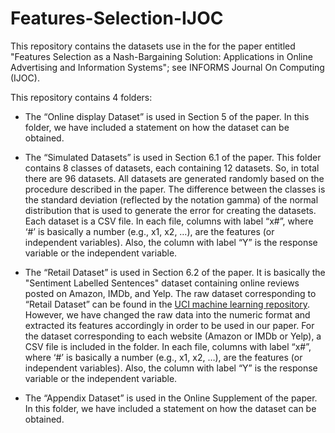 # Features-Selection-IJOC

This repository contains the datasets use in the for the paper entitled "Features Selection as a Nash-Bargaining Solution: Applications in Online Advertising and Information Systems"; see INFORMS Journal On Computing (IJOC). 

This repository contains 4 folders:
-	The “Online display Dataset” is used in Section 5 of the paper.  In this folder, we have included a statement on how the dataset can be obtained. 
-	The “Simulated Datasets” is used in Section 6.1 of the paper.  This folder contains 8 classes of datasets, each containing 12 datasets. So, in total there are 96 datasets. All datasets are generated randomly based on the procedure described in the paper. The difference between the classes is the standard deviation (reflected by the notation gamma) of the normal distribution that is used to generate the error for creating the datasets. Each dataset is a CSV file. In each file, columns with label “x#”, where ‘#’ is basically a number (e.g., x1, x2, …),  are the features (or independent variables). Also, the column with label “Y” is the response variable or the independent variable.   

-	The “Retail Dataset” is used in Section 6.2 of the paper.  It is basically the  "Sentiment Labelled Sentences" dataset containing online reviews posted on Amazon, IMDb, and Yelp. The raw dataset corresponding to “Retail Dataset”  can be found in the [UCI machine learning repository](https://archive.ics.uci.edu/ml/datasets/Sentiment+Labelled+Sentences). However, we have changed the raw data into the numeric format and extracted its features accordingly in order to be used in our paper. For the dataset corresponding to each website (Amazon or IMDb or Yelp), a CSV file is included in the folder. In each file, columns with label “x#”, where ‘#’ is basically a number (e.g., x1, x2, …),  are the features (or independent variables). Also,  the column with label “Y” is the response variable or the independent variable.   
-	The “Appendix Dataset” is used in the Online Supplement of the paper.  In this folder, we have included a statement on how the dataset can be obtained. 

